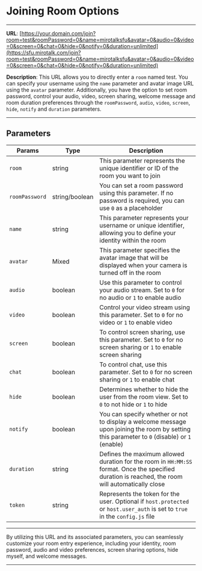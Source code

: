 # Joining Room Options

---

**URL**: [https://your.domain.com/join?room=test&roomPassword=0&name=mirotalksfu&avatar=0&audio=0&video=0&screen=0&chat=0&hide=0&notify=0&duration=unlimited](https://sfu.mirotalk.com/join?room=test&roomPassword=0&name=mirotalksfu&avatar=0&audio=0&video=0&screen=0&chat=0&hide=0&notify=0&duration=unlimited)

**Description**: This URL allows you to directly enter a `room` named test. You can specify your username using the `name` parameter and avatar image URL using the `avatar` parameter. Additionally, you have the option to set room password, control your audio, video, screen sharing, welcome message and room duration preferences through the `roomPassword`, `audio`, `video`, `screen`, `hide`, `notify` and `duration` parameters.

---

## Parameters

| Params         | Type           | Description                                                                                                                                        |
| -------------- | -------------- | -------------------------------------------------------------------------------------------------------------------------------------------------- |
| `room`         | string         | This parameter represents the unique identifier or ID of the room you want to join                                                                 |
| `roomPassword` | string/boolean | You can set a room password using this parameter. If no password is required, you can use `0` as a placeholder                                     |
| `name`         | string         | This parameter represents your username or unique identifier, allowing you to define your identity within the room                                 |
| `avatar` 			 | Mixed          | This parameter specifies the avatar image that will be displayed when your camera is turned off in the room																	       |
| `audio`        | boolean        | Use this parameter to control your audio stream. Set to `0` for no audio or `1` to enable audio                                                    |
| `video`        | boolean        | Control your video stream using this parameter. Set to `0` for no video or `1` to enable video                                                     |
| `screen`       | boolean        | To control screen sharing, use this parameter. Set to `0` for no screen sharing or `1` to enable screen sharing                                    |
| `chat`         | boolean        | To control chat, use this parameter. Set to `0` for no screen sharing or `1` to enable chat                                                        |
| `hide`         | boolean        | Determines whether to hide the user from the room view. Set to `0` to not hide or `1` to hide                                                      |
| `notify`       | boolean        | You can specify whether or not to display a welcome message upon joining the room by setting this parameter to `0` (disable) or `1` (enable)       |
| `duration`     | string         | Defines the maximum allowed duration for the room in `HH:MM:SS` format. Once the specified duration is reached, the room will automatically close  |
| `token`        | string         | Represents the token for the user. Optional if `host.protected` or `host.user_auth` is set to `true` in the `config.js` file                       |

---

By utilizing this URL and its associated parameters, you can seamlessly customize your room entry experience, including your identity, room password, audio and video preferences, screen sharing options, hide myself, and welcome messages.

---
